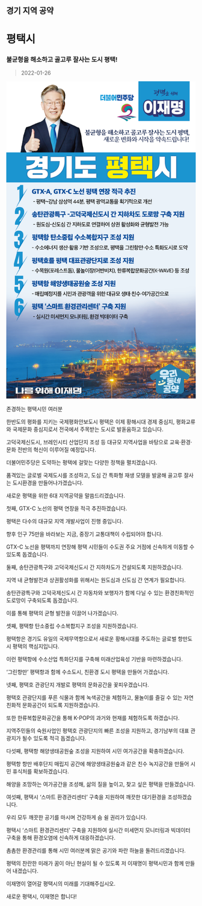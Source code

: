 ## 경기 지역 공약

# 평택시

### 불균형을 해소하고 골고루 잘사는 도시 평택!
> 2022-01-26

![평택시 지역공약](./005_009_028.png)

존경하는 평택시민 여러분

 

한반도의 평화를 지키는 국제평화안보도시 평택은 이제 황해시대 경제 중심지, 평화교류와 국제문화 중심지로서 전국에서 주목받는 도시로 발돋움하고 있습니다. 

 

고덕국제신도시, 브레인시티 산업단지 조성 등 대규모 지역사업을 바탕으로 교육·환경·문화 전반의 혁신이 이루어질 예정입니다. 

더불어민주당은 도약하는 평택에 걸맞는 다양한 정책을 펼치겠습니다.

품격있는 글로벌 국제도시를 조성하고, 도심 간 특화형 재생 모델을 발굴해 골고루 잘사는 도시환경을 만들어나가겠습니다.

 

새로운 평택을 위한 6대 지역공약을 말씀드리겠습니다.

 

첫째, GTX-C 노선의 평택 연장을 적극 추진하겠습니다. 




평택은 다수의 대규모 지역 개발사업이 진행 중입니다. 

향후 인구 75만을 바라보는 지금, 중장기 교통대책이 수립되어야 합니다.  

GTX-C 노선을 평택까지 연장해 평택 시민들이 수도권 주요 거점에 신속하게 이동할 수 있도록 돕겠습니다.  

  

둘째, 송탄관광특구와 고덕국제신도시 간 지하차도가 건설되도록 지원하겠습니다. 




지역 내 균형발전과 상권활성화를 위해서는 원도심과 신도심 간 연계가 필요합니다. 

송탄관광특구와 고덕국제신도시 간 자동차와 보행자가 함께 다닐 수 있는 환경친화적인 도로망이 구축되도록 돕겠습니다. 

이를 통해 평택의 균형 발전을 이끌어 나가겠습니다.

  

셋째, 평택항 탄소중립 수소복합지구 조성을 지원하겠습니다.




평택항은 경기도 유일의 국제무역항으로서 새로운 황해시대를 주도하는 글로벌 항만도시 평택의 핵심지입니다. 

이런 평택항에 수소산업 특화단지를 구축해 미래산업육성 기반을 마련하겠습니다. 

‘그린항만’ 평택항과 함께 수소도시, 친환경 도시 평택을 만들어 가겠습니다. 

  

넷째, 평택호 관광단지 개발로 평택의 문화공간을 꽃피우겠습니다.




평택호 관광단지를 푸른 식물과 함께 녹색공간을 체험하고, 물놀이를 즐길 수 있는 자연친화적 문화공간이 되도록 지원하겠습니다.

또한 한류복합문화공간을 통해 K-POP의 과거와 현재를 체험하도록 하겠습니다. 

지역주민들의 숙원사업인 평택호 관광단지의 빠른 조성을 지원하고, 경기남부의 대표 관광지가 될수 있도록 적극 돕겠습니다.

  

다섯째, 평택항 해양생태공원숲 조성을 지원하여 시민 여가공간을 확충하겠습니다.




평택항 항만 배후단지 매립지 공간에 해양생태공원숲과 같은 친수 녹지공간을 만들어 시민 휴식처를 확보하겠습니다. 

해양을 조망하는 여가공간을 조성해, 삶의 질을 높이고, 찾고 싶은 평택을 만들겠습니다.

  

여섯째, 평택시 ‘스마트 환경관리센터’ 구축을 지원하여 깨끗한 대기환경을 조성하겠습니다.




우리 모두 깨끗한 공기를 마시며 건강하게 숨 쉴 권리가 있습니다.

평택시 ‘스마트 환경관리센터’ 구축을 지원하여 실시간 미세먼지 모니터링과 빅데이터 구축을 통해 환경오염에 신속하게 대응하겠습니다. 

촘촘한 환경관리를 통해 시민 여러분께 맑은 공기와 파란 하늘을 돌려드리겠습니다.

 

평택의 찬란한 미래가 꿈이 아닌 현실이 될 수 있도록 저 이재명이 평택시민과 함께 만들어 내겠습니다.

 

이재명이 열어갈 평택시의 미래를 기대해주십시오.

 

새로운 평택시, 이재명은 합니다!